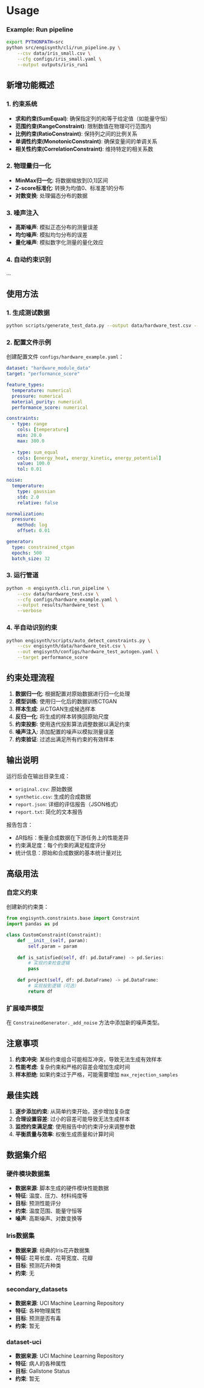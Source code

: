 
# Usage
### Example: Run pipeline

```bash
export PYTHONPATH=src
python src/engisynth/cli/run_pipeline.py \
    --csv data/iris_small.csv \
    --cfg configs/iris_small.yaml \
    --output outputs/iris_run1
```




## 新增功能概述


### 1. 约束系统
- **求和约束(SumEqual)**: 确保指定列的和等于给定值（如能量守恒）
- **范围约束(RangeConstraint)**: 限制数值在物理可行范围内
- **比例约束(RatioConstraint)**: 保持列之间的比例关系
- **单调性约束(MonotonicConstraint)**: 确保变量间的单调关系
- **相关性约束(CorrelationConstraint)**: 维持特定的相关系数

### 2. 物理量归一化
- **MinMax归一化**: 将数据缩放到[0,1]区间
- **Z-score标准化**: 转换为均值0、标准差1的分布
- **对数变换**: 处理偏态分布的数据

### 3. 噪声注入
- **高斯噪声**: 模拟正态分布的测量误差
- **均匀噪声**: 模拟均匀分布的误差
- **量化噪声**: 模拟数字化测量的量化效应


### 4. 自动约束识别
...

## 使用方法

### 1. 生成测试数据

```bash
python scripts/generate_test_data.py --output data/hardware_test.csv --samples 200
```

### 2. 配置文件示例

创建配置文件 `configs/hardware_example.yaml`：

```yaml
dataset: "hardware_module_data"
target: "performance_score"

feature_types:
  temperature: numerical
  pressure: numerical
  material_purity: numerical
  performance_score: numerical

constraints:
  - type: range
    cols: [temperature]
    min: 20.0
    max: 300.0
  
  - type: sum_equal
    cols: [energy_heat, energy_kinetic, energy_potential]
    value: 100.0
    tol: 0.01

noise:
  temperature:
    type: gaussian
    std: 2.0
    relative: false

normalization:
  pressure:
    method: log
    offset: 0.01

generator:
  type: constrained_ctgan
  epochs: 500
  batch_size: 32
```

### 3. 运行管道

```bash
python -m engisynth.cli.run_pipeline \
    --csv data/hardware_test.csv \
    --cfg configs/hardware_example.yaml \
    --output results/hardware_test \
    --verbose
```


### 4. 半自动识别约束
```bash
python engisynth/scripts/auto_detect_constraints.py \
    --csv engisynth/data/hardware_test.csv \
    --out engisynth/configs/hardware_test_autogen.yaml \
    --target performance_score
```
## 约束处理流程

1. **数据归一化**: 根据配置对原始数据进行归一化处理
2. **模型训练**: 使用归一化后的数据训练CTGAN
3. **样本生成**: 从CTGAN生成候选样本
4. **反归一化**: 将生成的样本转换回原始尺度
5. **约束投影**: 使用迭代投影算法调整数据以满足约束
6. **噪声注入**: 添加配置的噪声以模拟测量误差
7. **约束验证**: 过滤出满足所有约束的有效样本

## 输出说明

运行后会在输出目录生成：

- `original.csv`: 原始数据
- `synthetic.csv`: 生成的合成数据
- `report.json`: 详细的评估报告（JSON格式）
- `report.txt`: 简化的文本报告

报告包含：
- ΔR指标：衡量合成数据在下游任务上的性能差异
- 约束满足度：每个约束的满足程度评分
- 统计信息：原始和合成数据的基本统计量对比

## 高级用法

### 自定义约束

创建新的约束类：

```python
from engisynth.constraints.base import Constraint
import pandas as pd

class CustomConstraint(Constraint):
    def __init__(self, param):
        self.param = param
    
    def is_satisfied(self, df: pd.DataFrame) -> pd.Series:
        # 实现约束检查逻辑
        pass
    
    def project(self, df: pd.DataFrame) -> pd.DataFrame:
        # 实现投影逻辑（可选）
        return df
```

### 扩展噪声模型

在 `ConstrainedGenerator._add_noise` 方法中添加新的噪声类型。

## 注意事项

1. **约束冲突**: 某些约束组合可能相互冲突，导致无法生成有效样本
2. **性能考虑**: 复杂约束和严格的容差会增加生成时间
3. **样本拒绝**: 如果约束过于严格，可能需要增加 `max_rejection_samples`

## 最佳实践

1. **逐步添加约束**: 从简单约束开始，逐步增加复杂度
2. **合理设置容差**: 过小的容差可能导致无法生成样本
3. **监控约束满足度**: 使用报告中的约束评分来调整参数
4. **平衡质量与效率**: 权衡生成质量和计算时间

## 数据集介绍
### 硬件模块数据集
- **数据来源**: 脚本生成的硬件模块性能数据
- **特征**: 温度、压力、材料纯度等
- **目标**: 预测性能评分
- **约束**: 温度范围、能量守恒等
- **噪声**: 高斯噪声、对数变换等
### Iris数据集
- **数据来源**: 经典的Iris花卉数据集
- **特征**: 花萼长度、花萼宽度、花瓣
- **目标**: 预测花卉种类
- **约束**: 无
### secondary_datasets
- **数据来源**: UCI Machine Learning Repository
- **特征**: 各种物理属性
- **目标**: 预测是否有毒
- **约束**: 暂无
### dataset-uci
- **数据来源**: UCI Machine Learning Repository
- **特征**: 病人的各种属性
- **目标**: Gallstone Status
- **约束**: 暂无
